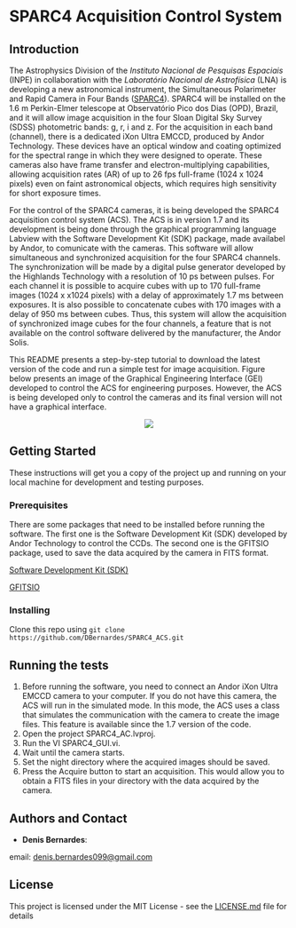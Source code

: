﻿# SPARC4 Acquisition Control System

## Introduction

The Astrophysics Division of the *Instituto Nacional de Pesquisas Espaciais* (INPE) in collaboration with the *Laboratório Nacional de Astrofísica* (LNA) is developing a new astronomical instrument, the Simultaneous Polarimeter and Rapid Camera in Four Bands ([SPARC4](https://www.spiedigitallibrary.org/conference-proceedings-of-spie/8446/844626/Concept-of-SPARC4--a-simultaneous-polarimeter-and-rapid-camera/10.1117/12.924976.full?casa_token=7b-hbhyqIMoAAAAA%3a99lzc7LW-gGeFuEs1N_7ZGdcFS1EiapC3jbzEYyrWT3PDiUP4RXPDEiR9IdfuRvDY7pPetsPx88&SSO=1)). SPARC4 will be installed on the 1.6 m Perkin-Elmer telescope at Observatório Pico dos Dias (OPD), Brazil, and it will allow image acquisition in the four Sloan Digital Sky Survey (SDSS) photometric bands: g, r, i and z. For the acquisition in each band (channel), there is a dedicated iXon Ultra EMCCD, produced by Andor Technology. These devices have an optical window and coating optimized for the spectral range in which they were designed to operate. These cameras also have frame transfer and electron-multiplying capabilities, allowing acquisition rates (AR) of up to 26 fps full-frame (1024 x 1024 pixels) even on faint astronomical objects, which requires high sensitivity for short exposure times.   

For the control of the SPARC4 cameras, it is being developed the SPARC4 acquisition control system (ACS). The ACS is in version 1.7 and its development is being done through the graphical programming language Labview with the Software Development Kit (SDK) package, made availabel by Andor, to comunicate with the cameras. This software will allow simultaneous and synchronized acquisition for the four SPARC4 channels. The synchronization will be made by a digital pulse generator developed by the Highlands Technology with a resolution of 10 ps between pulses. For each channel it is possible to acquire cubes with up to 170 full-frame images (1024 x x1024 pixels) with a delay of approximately 1.7 ms between exposures. It is also possible to concatenate cubes with 170 images with a delay of 950 ms between cubes. Thus, this system will allow the acquisition of synchronized image cubes for the four channels, a feature that is not available on the control software delivered by the manufacturer, the Andor Solis.

This README presents a step-by-step tutorial to download the latest version of the code and run a simple test for image acquisition. Figure below presents an image of the Graphical Engineering Interface (GEI) developed to control the ACS for engineering purposes. However, the ACS is being developed only to control the cameras and its final version will not have a graphical interface. 

<p align="center">
  <img src="https://github.com/DBernardes/SPARC4_ACS/blob/master/Images/SPARC4_ACS_GEI.png" />
</p>

 
## Getting Started

These instructions will get you a copy of the project up and running on your local machine for development and testing purposes. 

### Prerequisites
There are some packages that need to be installed before running the software. The first one is the Software Development Kit (SDK) developed by Andor Technology to control the CCDs. The second one is the GFITSIO package, used to save the data acquired by the camera in FITS format. 

[Software Development Kit (SDK)](https://andor.oxinst.com/products/software-development-kit/)

[GFITSIO](https://github.com/USNavalResearchLaboratory/GFITSIO)


### Installing
Clone this repo using ``` git clone https://github.com/DBernardes/SPARC4_ACS.git ```

## Running the tests
1. Before running the software, you need to connect an Andor iXon Ultra EMCCD camera to your computer. If you do not have this camera, the ACS will run in the simulated mode. In this mode, the ACS uses a class that simulates the communication with the camera to create the image files. This feature is available since the 1.7 version of the code.
2. Open the project SPARC4_AC.lvproj.
3. Run the VI SPARC4_GUI.vi.
4. Wait until the camera starts.
5. Set the night directory where the acquired images should be saved.
6. Press the Acquire button to start an acquisition. This would allow you to obtain a FITS files in your directory with the data acquired by the camera.

## Authors and Contact

* **Denis Bernardes**: 

email: denis.bernardes099@gmail.com 

## License

This project is licensed under the MIT License - see the [LICENSE.md](LICENSE.md) file for details
